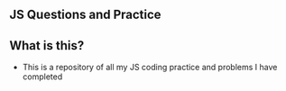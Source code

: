 ## JS Questions and Practice ##

## What is this? ##
- This is a repository of all my JS coding practice and problems I have completed
